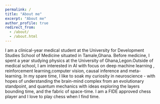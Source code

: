 ```yaml
---
permalink: /
title: "About me"
excerpt: "About me"
author_profile: true
redirect_from: 
  - /about/
  - /about.html
---
```


I am a clinical-year medical student at the University for Development Studies School of Medicine situated in Tamale,Ghana. Before medicine, I spent a year studying physics at the University of Ghana,Legon.Outside of medical school, I am interested in AI with focus on deep machine learning , reinforcement learning,computer vision, causal inference and meta-learning. In my spare time, I like to soak my curiosity in neuroscience - with hopes of understanding the brain-mind complex from an evolutionary standpoint, and quantum mechanics with ideas exploring the layers bounding time, and the fabric of space-time. I am a FIDE approved chess player and I love to play chess when I find time.